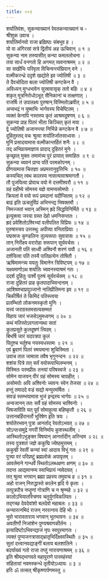 ```yaml
---
title: ००३
---
```

शर्यातिवंशः, सुकन्याख्यानं रेवतकन्याख्यानं च -  
श्रीशुक उवाच ।  
शर्यातिर्मानवो राजा ब्रह्मिष्ठः संबभूव ह ।  
यो वा अंगिरसां सत्रे द्वितीयं अह ऊचिवान् ॥ १ ॥  
सुकन्या नाम तस्यासीत् कन्या कमललोचना ।  
तया सार्धं वनगतो हि अगमत् व्यवनाश्रमम् ॥ २ ॥  
सा सखीभिः परिवृता विचिन्वन्त्यंघ्रिपान् वने ।  
वल्मीकरन्ध्रे ददृशे खद्योते इव ज्योतिषी ॥ ३ ॥  
ते दैवचोदिता बाला ज्योतिषी कण्टकेन वै ।  
अविध्यन् मुग्धभावेन सुस्रावासृक् ततो बहिः ॥ ४ ॥  
शकृत् मूत्रनिरोधोऽभूत् सैनिकानां च तत्क्षणात् ।  
राजर्षिः तं उपालक्ष्य पुरुषान् विस्मितोऽब्रवीत् ॥ ५ ॥  
अप्यभद्रं न युष्माभिः भार्गवस्य विचेष्टितम् ।  
व्यक्तं केनापि नस्तस्य कृतं आश्रमदूषणम् ॥ ६ ॥  
सुकन्या प्राह पितरं भीता किञ्चित् कृतं मया ।  
द्वे ज्योतिषी अजानन्त्या निर्भिन्ने कण्टकेन वै ॥ ७ ॥  
दुहितुस्तद् वचः श्रुत्वा शर्यातिर्जातसाध्वसः ।  
मुनिं प्रसादयामास वल्मीकान्तर्हितं शनैः ॥ ८ ॥  
तद् अभिप्रायमाज्ञाय प्रादाद् दुहितरं मुनेः ।  
कृच्छ्रात् मुक्तः तमामंत्र्य पुरं प्रायात् समाहितः ॥ ९ ॥  
सुकन्या च्यवनं प्राप्य पतिं परमकोपनम् ।  
प्रीणयामास चित्तज्ञा अप्रमत्तानुवृत्तिभिः ॥ १० ॥  
कस्यचित् त्वथ कालस्य नासत्यावाश्रमागतौ ।  
तौ पूजयित्वा प्रोवाच वयो मे दत्तमीश्वरौ ॥ ११ ॥  
ग्रहं ग्रहीष्ये सोमस्य यज्ञे वामप्यसोमपोः ।  
क्रियतां मे वयो रूपं प्रमदानां यदीप्सितम् ॥ १२ ॥  
बाढं इति ऊचतुर्विप्रं अभिनन्द्य भिषक्तमौ ।  
निमज्जतां भवान् अस्मिन् ह्रदे सिद्धविनिर्मिते ॥ १३ ॥  
इत्युक्त्वा जरया ग्रस्त देहो धमनिसन्ततः ।  
ह्रदं प्रवेशितोऽश्विभ्यां वलीपलित विप्रियः ॥ १४ ॥  
पुरुषास्त्रय उत्तस्थुः अपीव्या वनिताप्रियाः ।  
पद्मस्रजः कुण्डलिनः तुल्यरूपाः सुवाससः ॥ १५ ॥  
तान् निरीक्ष्य वरारोहा सरूपान् सूर्यवर्चसः ।  
अजानती पतिं साध्वी अश्विनौ शरणं ययौ ॥ १६ ॥  
दर्शयित्वा पतिं तस्यै पातिव्रत्येन तोषितौ ।  
ऋषिमामन्त्र्य ययतुः विमानेन त्रिविष्टपम् ॥ १७ ॥  
यक्ष्यमाणोऽथ शर्यातिः च्यवनस्याश्रमं गतः ।  
ददर्श दुहितुः पार्श्वे पुरुषं सूर्यवर्चसम् ॥ १८ ॥  
राजा दुहितरं प्राह कृतपादाभिवन्दनाम् ।  
आशिषश्चाप्रयुञ्जानो नातिप्रीतिमना इव ॥ १९ ॥  
चिकीर्षितं ते किमिदं पतिस्त्वया  
प्रलम्भितो लोकनमस्कृतो मुनिः ।  
यत्त्वं जराग्रस्तमसत्यसम्मतं  
विहाय जारं भजसेऽमुमध्वगम् ॥ २० ॥  
कथं मतिस्तेऽवगतान्यथा सतां  
कुलप्रसूते कुलदूषणं त्विदम् ।  
बिभर्षि जारं यदपत्रपा कुलं  
पितुश्च भर्तुश्च नयस्यधस्तमः ॥ २१ ॥  
एवं ब्रुवाणं पितरं स्मयमाना शुचिस्मिता ।  
उवाच तात जामाता तवैष भृगुनन्दनः ॥ २२ ॥  
शशंस पित्रे तत् सर्वं वयोरूपाभिलम्भनम् ।  
विस्मितः परमप्रीतः तनयां परिषस्वजे ॥ २३ ॥  
सोमेन याजयन् वीरं ग्रहं सोमस्य चाग्रहीत् ।  
असोमपोः अपि अश्विनोः च्यवनः स्वेन तेजसा ॥ २४ ॥  
हन्तुं तमाददे वज्रं सद्यो मन्युरमर्षितः ।  
सवज्रं स्तम्भयामास भुजं इन्द्रस्य भार्गवः ॥ २५ ॥  
अन्वजानन् ततः सर्वे ग्रहं सोमस्य चाश्विनोः ।  
भिषजाविति यत् पूर्वं सोमाहुत्या बहिष्कृतौ ॥ २६ ॥  
उत्तानबर्हिरानर्तो भूरिषेण इति त्रयः ।  
शर्यातेरभवन् पुत्रा आनर्ताद् रेवतोऽभवत् ॥ २७ ॥  
सोऽन्तःसमुद्रे नगरीं विनिर्माय कुशस्थलीम् ।  
आस्थितोऽभुङ्‌क्त विषयान् आनर्तादीन् अरिन्दम ॥ २८ ॥  
तस्य पुत्रशतं जज्ञे ककुद्मि ज्येष्ठमुत्तमम् ।  
ककुद्मी रेवतीं कन्यां स्वां आदाय विभुं गतः ॥ २९ ॥  
पुत्र्या वरं परिप्रष्टुं ब्रह्मलोकं अपावृतम् ।  
आवर्तमाने गान्धर्वे स्थितोऽलब्धक्षणः क्षणम् ॥ ३० ॥  
तदन्त आद्यमानम्य स्वाभिप्रायं न्यवेदयत् ।  
तत् श्रुत्वा भगवान् ब्रह्मा प्रहस्य तमुवाच ह ॥ ३१ ॥  
अहो राजन् निरुद्धास्ते कालेन हृदि ये कृताः ।  
तत्पुत्रपौत्र नप्तॄणां गोत्राणि च न श्रृण्महे ॥ ३२ ॥  
कालोऽभियातस्त्रिणव चतुर्युगविकल्पितः ।  
तद्गच्छ देवदेवांशो बलदेवो महाबलः ॥ ३३ ॥  
कन्यारत्नमिदं राजन् नररत्नाय देहि भोः ।  
भुवो भारावताराय भगवान् भूतभावनः ॥ ३४ ॥  
अवतीर्णो निजांशेन पुण्यश्रवणकीर्तनः ।  
इत्यादिष्टोऽभिवन्द्याजं नृपः स्वपुरमागतः ।  
त्यक्तं पुण्यजनत्रासाद्भ्रातृभिर्दिक्ष्ववस्थितैः ॥ ३५ ॥  
सुतां दत्त्वानवद्याङ्‌गीं बलाय बलशालिने ।  
बदर्याख्यं गतो राजा तप्तुं नारायणाश्रमम् ॥ ३६ ॥  
इति श्रीमद्भागवते महापुराणे पारमहंस्यां  
संहितायां नवमस्कन्धे तृतीयोऽध्यायः ॥ ३ ॥  
हरिः ॐ तत्सत् श्रीकृष्णार्पणमस्तु ॥